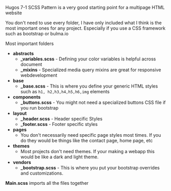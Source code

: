 Hugos 7-1 SCSS Pattern is a very good starting point for a multipage HTML website

You don't need to use every folder, I have only included what I think is the most important ones for any project. Especially if you use a CSS framework such as bootstrap or bulma.io

Most important folders

- **abstracts**
  - **_variables.scss** - Defining your color variables is helpful across document
  - **_mixins** - Specialized media query mixins are great for responsive webdevelopment
- **base**
  - **_base.scss** - This is where you define your generic HTML styles such as `h1, h2,h3,h4,h5,h6,img` elements
- **components**
  - **_buttons.scss** - You might not need a specialized buttons CSS file if you run bootstrap
- **layout**
  - **_header.scss** - Header specific Styles
  - **_footer.scss** - Footer specific styles
- **pages**
  - You don't necessarily need specific page styles most times. If you do they would be things like the contact page, home page, etc
- **themes**
  - Most projects don't need themes. If your making a webapp this would be like a dark and light theme.
- **vendors**
  - **_bootstrap.scss** - This is where you put your bootstrap overrides and customizations.
  
**Main.scss** imports all the files together